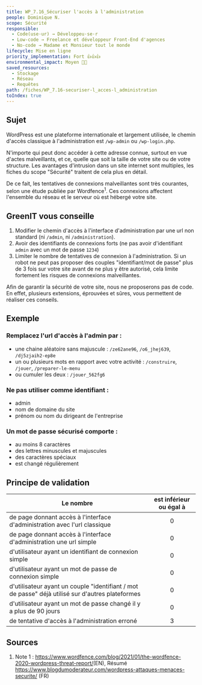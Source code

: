 ```yaml
---
title: WP_7.16_Sécuriser l'accès à l'administration
people: Dominique N.
scope: Sécurité
responsible:
  - Code(use·ur) → Développeu·se·r
  - Low-code → Freelance et développeur Front-End d'agences
  - No-code → Madame et Monsieur tout le monde
lifecycle: Mise en ligne
priority_implementation: Fort 👍👍👍
environmental_impact: Moyen 🌱🌱
saved_resources:
  - Stockage
  - Réseau
  - Requêtes
path: /fiches/WP_7.16-securiser-l_acces-l_administration
toIndex: true
---
```


## Sujet

WordPress est une plateforme internationale et largement utilisée, le chemin d'accès classique à l'administration est `/wp-admin` ou `/wp-login.php`.

N'importe qui peut donc accéder à cette adresse connue, surtout en vue d'actes malveillants, et ce, quelle que soit la taille de votre site ou de votre structure. Les avantages d'intrusion dans un site internet sont multiples, les fiches du scope "Sécurité" traitent de cela plus en détail.

De ce fait, les tentatives de connexions malveillantes sont très courantes, selon une étude publiée par Wordfence<sup>1</sup>. Ces connexions affectent l'ensemble du réseau et le serveur où est hébergé votre site.

## GreenIT vous conseille

1. Modifier le chemin d'accès à l'interface d'administration par une url non standard (ni `/admin`, ni `/administration`).
2. Avoir des identifiants de connexions forts (ne pas avoir d'identifiant `admin` avec un mot de passe `1234`)
3. Limiter le nombre de tentatives de connexion à l'administration. Si un robot ne peut pas proposer des couples "identifiant/mot de passe" plus de 3 fois sur votre site avant de ne plus y être autorisé, cela limite fortement les risques de connexions malveillantes.

Afin de garantir la sécurité de votre site, nous ne proposerons pas de code.
En effet, plusieurs extensions, éprouvées et sûres, vous permettent de réaliser ces conseils.

## Exemple

### Remplacez l'url d'accès à l'admin par :

- une chaine aléatoire sans majuscule : `/ze62ane96`, `/o6_jhej639`, `/dj5zjaih2-ep8e`
- un ou plusieurs mots en rapport avec votre activité : `/construire`, `/jouer`, `/preparer-le-menu`
- ou cumuler les deux : `/jouer_562fg6`

### Ne pas utiliser comme identifiant :

- admin
- nom de domaine du site
- prénom ou nom du dirigeant de l'entreprise

### Un mot de passe sécurisé comporte :

- au moins 8 caractères
- des lettres minuscules et majuscules
- des caractères spéciaux
- est changé régulièrement

## Principe de validation

| Le nombre                                                                                        | est inférieur ou égal à |
| ------------------------------------------------------------------------------------------------ | :---------------------: |
| de page donnant accès à l'interface d'administration avec l'url classique                        |            0            |
| de page donnant accès à l'interface d'administration une url simple                              |            0            |
| d'utilisateur ayant un identifiant de connexion simple                                           |            0            |
| d'utilisateur ayant un mot de passe de connexion simple                                          |            0            |
| d'utilisateur ayant un couple "identifiant / mot de passe" déjà utilisé sur d'autres plateformes |            0            |
| d'utilisateur ayant un mot de passe changé il y a plus de 90 jours                               |            0            |
| de tentative d'accès à l'administration erroné                                                   |            3            |

## Sources

1. Note 1 : <https://www.wordfence.com/blog/2021/01/the-wordfence-2020-wordpress-threat-report/>(EN), Résumé <https://www.blogdumoderateur.com/wordpress-attaques-menaces-securite/> (FR)
